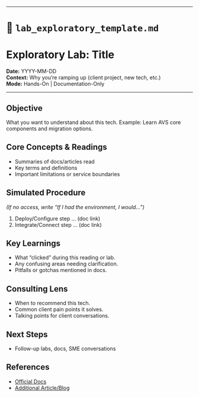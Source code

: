 
---

# 🧪 `lab_exploratory_template.md`

# Exploratory Lab: Title

**Date:** YYYY-MM-DD  
**Context:** Why you’re ramping up (client project, new tech, etc.)  
**Mode:** Hands-On | Documentation-Only  

---

## Objective
What you want to understand about this tech. Example: Learn AVS core components and migration options.

## Core Concepts & Readings
- Summaries of docs/articles read
- Key terms and definitions
- Important limitations or service boundaries

## Simulated Procedure
*(If no access, write “If I had the environment, I would…”)*  
1. Deploy/Configure step … (doc link)  
2. Integrate/Connect step … (doc link)  

## Key Learnings
- What “clicked” during this reading or lab.  
- Any confusing areas needing clarification.  
- Pitfalls or gotchas mentioned in docs.

## Consulting Lens
- When to recommend this tech.  
- Common client pain points it solves.  
- Talking points for client conversations.

## Next Steps
- Follow-up labs, docs, SME conversations  

## References
- [Official Docs](https://learn.microsoft.com/…)  
- [Additional Article/Blog](link)  
